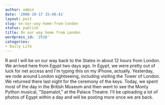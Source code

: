 ```yaml
---
author: admin
date: '2008-10-17 15:48:41'
layout: post
slug: on-our-way-home-from-london
status: publish
title: On our way home from London
wordpress_id: '2516'
categories:
- Daily Life
---
```


R and I will be on our way back to the States in about 12 hours from
London. We arrived here from Egypt two days ago. In Egypt, we were
pretty out of luck for net access and I'm typing this on my iPhone,
actually. Yesterday, we rode around London sightseeing, including
visiting the Tower of London. We returned there last night for the
ceremony of the keys. Today, we spent most of the day in the British
Museum and then went to see the Monty Python musical, "Spamalot," at the
Palace Theatre. I'll be uploading a lot of photos of Egypt within a day
and will be posting more once we are back.
